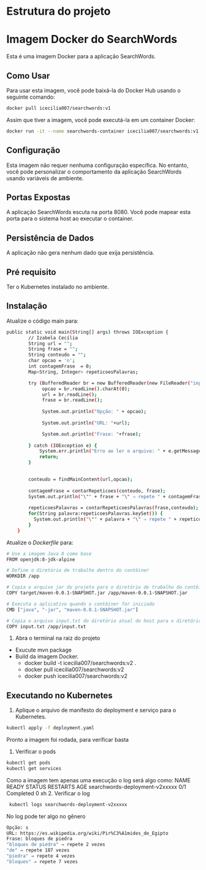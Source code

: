 #  Estrutura do projeto

# Imagem Docker do SearchWords

Esta é uma imagem Docker para a aplicação SearchWords.

## Como Usar

Para usar esta imagem, você pode baixá-la do Docker Hub usando o seguinte comando:

```bash
docker pull icecilia007/searchwords:v1
```
Assim que tiver a imagem, você pode executá-la em um container Docker:

```bash
docker run -it --name searchwords-container icecilia007/searchwords:v1
```
## Configuração
Esta imagem não requer nenhuma configuração específica. No entanto, você pode personalizar o comportamento da aplicação SearchWords usando variáveis de ambiente.

## Portas Expostas
A aplicação SearchWords escuta na porta 8080. Você pode mapear esta porta para o sistema host ao executar o container.

## Persistência de Dados
A aplicação não gera nenhum dado que exija persistência.

## Pré requisito 
Ter o Kubernetes instalado no ambiente.

## Instalação

Atualize o código main para: 
```bash
public static void main(String[] args) throws IOException {
        // Izabela Cecília
        String url = "";
        String frase = "";
        String conteudo = "";
        char opcao = 'n';
        int contagemFrase  = 0;
        Map<String, Integer> repeticoesPalavras;

        try (BufferedReader br = new BufferedReader(new FileReader("input.txt"))) {
             opcao = br.readLine().charAt(0);
        	 url = br.readLine();
             frase = br.readLine();  
             
             System.out.println("Opção: " + opcao);
             
             System.out.println("URL: "+url);

             System.out.println("Frase: "+frase);
            
        } catch (IOException e) {
            System.err.println("Erro ao ler o arquivo: " + e.getMessage());
        	return;
        }   
        

        conteudo = findMainContent(url,opcao);
        
        contagemFrase = contarRepeticoes(conteudo, frase);
        System.out.println("\"" + frase + "\" ⇒ repete " + contagemFrase + " vezes");
        
        repeticoesPalavras = contarRepeticoesPalavras(frase,conteudo);
        for(String palavra:repeticoesPalavras.keySet()) {
          System.out.println("\"" + palavra + "\" ⇒ repete " + repeticoesPalavras.get(palavra) + " vezes");
        }
    }
```

Atualize o *Dockerfile* para: 
```bash
# Use a imagem Java 8 como base
FROM openjdk:8-jdk-alpine

# Define o diretório de trabalho dentro do contêiner
WORKDIR /app

# Copia o arquivo jar do projeto para o diretório de trabalho do contêiner
COPY target/maven-0.0.1-SNAPSHOT.jar /app/maven-0.0.1-SNAPSHOT.jar

# Executa o aplicativo quando o contêiner for iniciado
CMD ["java", "-jar", "maven-0.0.1-SNAPSHOT.jar"]

# Copia o arquivo input.txt do diretório atual do host para o diretório /app dentro do contêiner
COPY input.txt /app/input.txt
```

1. Abra o terminal na raiz do projeto
- Exucute mvn package
- Build da imagem Docker.
  - docker build -t icecilia007/searchwords:v2 .
  - docker pull icecilia007/searchwords:v2
  - docker push icecilia007/searchwords:v2

## Executando no Kubernetes
1. Aplique o arquivo de manifesto do deployment e serviço para o Kubernetes.
```bash
kubectl apply -f deployment.yaml
```
Pronto a imagem foi rodada, para verificar basta
1. Verificar o pods
```bash
kubectl get pods
kubectl get services
```
Como a imagem tem apenas uma execução o log será algo como:
NAME                                      READY   STATUS    RESTARTS   AGE
searchwords-deployment-v2xxxxx            0/1     Completed     0      xh
2. Verificar o log
```bash
 kubectl logs searchwords-deployment-v2xxxxx
```
No log pode ter algo no gênero
```bash
Opção: s
URL: https://es.wikipedia.org/wiki/Pir%C3%A1mides_de_Egipto
Frase: bloques de piedra
"bloques de piedra" ⇒ repete 2 vezes
"de" ⇒ repete 187 vezes
"piedra" ⇒ repete 4 vezes
"bloques" ⇒ repete 7 vezes
```


